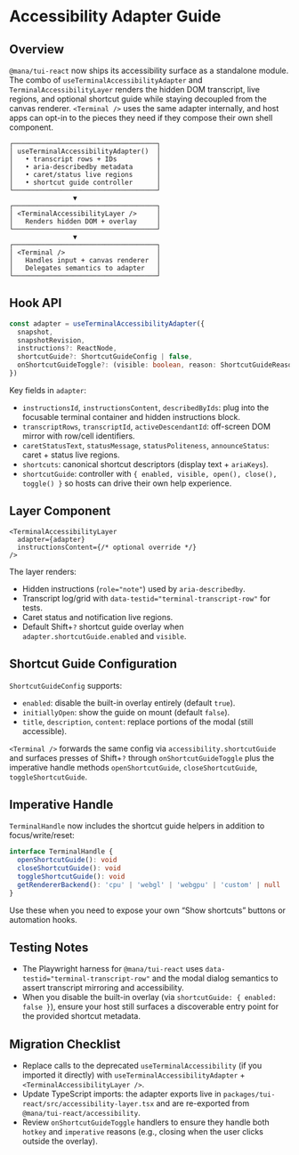 # Accessibility Adapter Guide

## Overview
`@mana/tui-react` now ships its accessibility surface as a standalone module. The combo of `useTerminalAccessibilityAdapter` and `TerminalAccessibilityLayer` renders the hidden DOM transcript, live regions, and optional shortcut guide while staying decoupled from the canvas renderer. `<Terminal />` uses the same adapter internally, and host apps can opt-in to the pieces they need if they compose their own shell component.

```
┌────────────────────────────────────┐
│ useTerminalAccessibilityAdapter()  │
│   • transcript rows + IDs          │
│   • aria-describedby metadata      │
│   • caret/status live regions      │
│   • shortcut guide controller      │
└────────────────────────────────────┘
                ▼
┌────────────────────────────────────┐
│ <TerminalAccessibilityLayer />     │
│   Renders hidden DOM + overlay     │
└────────────────────────────────────┘
                ▼
┌────────────────────────────────────┐
│ <Terminal />                       │
│   Handles input + canvas renderer  │
│   Delegates semantics to adapter   │
└────────────────────────────────────┘
```

## Hook API
```ts
const adapter = useTerminalAccessibilityAdapter({
  snapshot,
  snapshotRevision,
  instructions?: ReactNode,
  shortcutGuide?: ShortcutGuideConfig | false,
  onShortcutGuideToggle?: (visible: boolean, reason: ShortcutGuideReason) => void,
})
```

Key fields in `adapter`:
- `instructionsId`, `instructionsContent`, `describedByIds`: plug into the focusable terminal container and hidden instructions block.
- `transcriptRows`, `transcriptId`, `activeDescendantId`: off-screen DOM mirror with row/cell identifiers.
- `caretStatusText`, `statusMessage`, `statusPoliteness`, `announceStatus`: caret + status live regions.
- `shortcuts`: canonical shortcut descriptors (display text + `ariaKeys`).
- `shortcutGuide`: controller with `{ enabled, visible, open(), close(), toggle() }` so hosts can drive their own help experience.

## Layer Component
```tsx
<TerminalAccessibilityLayer
  adapter={adapter}
  instructionsContent={/* optional override */}
/>
```
The layer renders:
- Hidden instructions (`role="note"`) used by `aria-describedby`.
- Transcript log/grid with `data-testid="terminal-transcript-row"` for tests.
- Caret status and notification live regions.
- Default Shift+`?` shortcut guide overlay when `adapter.shortcutGuide.enabled` and `visible`.

## Shortcut Guide Configuration
`ShortcutGuideConfig` supports:
- `enabled`: disable the built-in overlay entirely (default `true`).
- `initiallyOpen`: show the guide on mount (default `false`).
- `title`, `description`, `content`: replace portions of the modal (still accessible).

`<Terminal />` forwards the same config via `accessibility.shortcutGuide` and surfaces presses of Shift+`?` through `onShortcutGuideToggle` plus the imperative handle methods `openShortcutGuide`, `closeShortcutGuide`, `toggleShortcutGuide`.

## Imperative Handle
`TerminalHandle` now includes the shortcut guide helpers in addition to focus/write/reset:
```ts
interface TerminalHandle {
  openShortcutGuide(): void
  closeShortcutGuide(): void
  toggleShortcutGuide(): void
  getRendererBackend(): 'cpu' | 'webgl' | 'webgpu' | 'custom' | null
}
```
Use these when you need to expose your own “Show shortcuts” buttons or automation hooks.

## Testing Notes
- The Playwright harness for `@mana/tui-react` uses `data-testid="terminal-transcript-row"` and the modal dialog semantics to assert transcript mirroring and accessibility.
- When you disable the built-in overlay (via `shortcutGuide: { enabled: false }`), ensure your host still surfaces a discoverable entry point for the provided shortcut metadata.

## Migration Checklist
- Replace calls to the deprecated `useTerminalAccessibility` (if you imported it directly) with `useTerminalAccessibilityAdapter` + `<TerminalAccessibilityLayer />`.
- Update TypeScript imports: the adapter exports live in `packages/tui-react/src/accessibility-layer.tsx` and are re-exported from `@mana/tui-react/accessibility`.
- Review `onShortcutGuideToggle` handlers to ensure they handle both `hotkey` and `imperative` reasons (e.g., closing when the user clicks outside the overlay).
